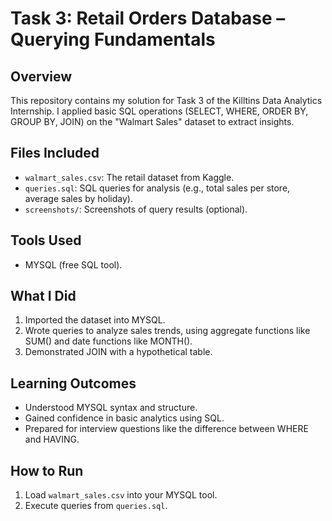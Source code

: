 # Task 3: Retail Orders Database – Querying Fundamentals

## Overview
This repository contains my solution for Task 3 of the Killtins Data Analytics Internship. I applied basic SQL operations (SELECT, WHERE, ORDER BY, GROUP BY, JOIN) on the "Walmart Sales" dataset to extract insights.

## Files Included
- `walmart_sales.csv`: The retail dataset from Kaggle.
- `queries.sql`: SQL queries for analysis (e.g., total sales per store, average sales by holiday).
- `screenshots/`: Screenshots of query results (optional).

## Tools Used
- MYSQL (free SQL tool).

## What I Did
1. Imported the dataset into MYSQL.
2. Wrote queries to analyze sales trends, using aggregate functions like SUM() and date functions like MONTH().
3. Demonstrated JOIN with a hypothetical table.

## Learning Outcomes
- Understood MYSQL syntax and structure.
- Gained confidence in basic analytics using SQL.
- Prepared for interview questions like the difference between WHERE and HAVING.

## How to Run
1. Load `walmart_sales.csv` into your  MYSQL tool.
2. Execute queries from `queries.sql`.



